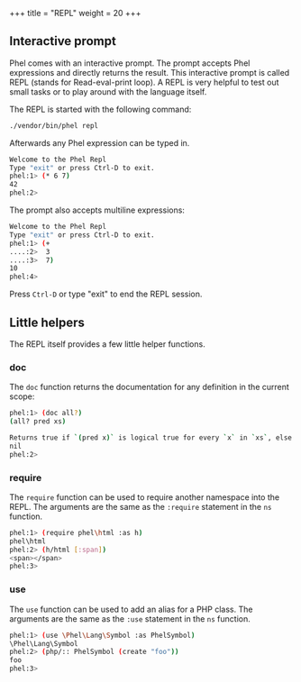 +++
title = "REPL"
weight = 20
+++

## Interactive prompt

Phel comes with an interactive prompt. The prompt accepts Phel expressions and directly returns the result. This interactive prompt is called REPL (stands for Read-eval-print loop). A REPL is very helpful to test out small tasks or to play around with the language itself.

The REPL is started with the following command:
```bash
./vendor/bin/phel repl
```

Afterwards any Phel expression can be typed in.

```bash
Welcome to the Phel Repl
Type "exit" or press Ctrl-D to exit.
phel:1> (* 6 7)
42
phel:2>
```

The prompt also accepts multiline expressions:
```bash
Welcome to the Phel Repl
Type "exit" or press Ctrl-D to exit.
phel:1> (+
....:2>  3
....:3>  7)
10
phel:4>
```

Press `Ctrl-D` or type "exit" to end the REPL session.

## Little helpers

The REPL itself provides a few little helper functions.

### doc

The `doc` function returns the documentation for any definition in the current scope:
```bash
phel:1> (doc all?)
(all? pred xs)

Returns true if `(pred x)` is logical true for every `x` in `xs`, else false.
nil
phel:2>
```

### require

The `require` function can be used to require another namespace into the REPL. The arguments are the same as the `:require` statement in the `ns` function.
```bash
phel:1> (require phel\html :as h)
phel\html
phel:2> (h/html [:span])
<span></span>
phel:3>
```

### use

The `use` function can be used to add an alias for a PHP class. The arguments are the same as the `:use` statement in the `ns` function.
```bash
phel:1> (use \Phel\Lang\Symbol :as PhelSymbol)
\Phel\Lang\Symbol
phel:2> (php/:: PhelSymbol (create "foo"))
foo
phel:3>
```
